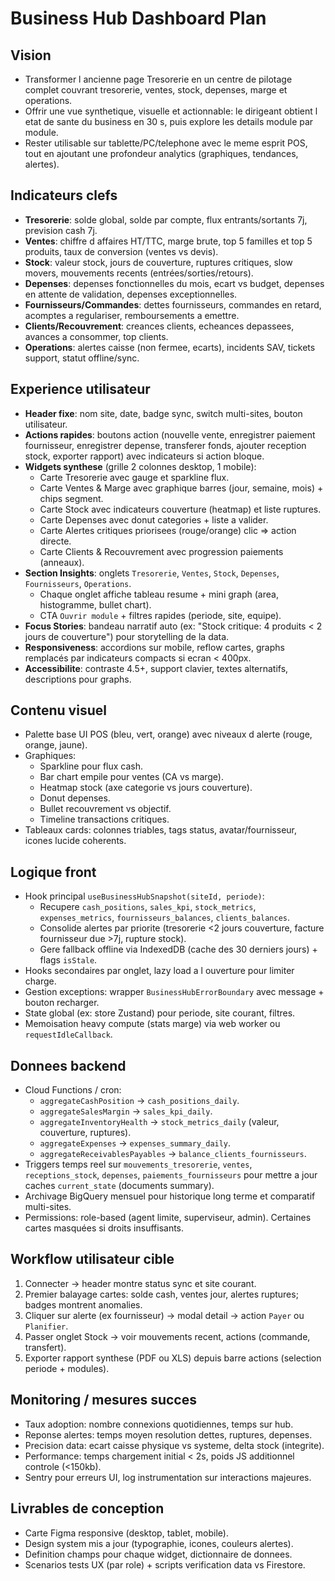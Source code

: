 # Business Hub Dashboard Plan

## Vision
- Transformer l ancienne page Tresorerie en un centre de pilotage complet couvrant tresorerie, ventes, stock, depenses, marge et operations.
- Offrir une vue synthetique, visuelle et actionnable: le dirigeant obtient l etat de sante du business en 30 s, puis explore les details module par module.
- Rester utilisable sur tablette/PC/telephone avec le meme esprit POS, tout en ajoutant une profondeur analytics (graphiques, tendances, alertes).

## Indicateurs clefs
- **Tresorerie**: solde global, solde par compte, flux entrants/sortants 7j, prevision cash 7j.
- **Ventes**: chiffre d affaires HT/TTC, marge brute, top 5 familles et top 5 produits, taux de conversion (ventes vs devis).
- **Stock**: valeur stock, jours de couverture, ruptures critiques, slow movers, mouvements recents (entrées/sorties/retours).
- **Depenses**: depenses fonctionnelles du mois, ecart vs budget, depenses en attente de validation, depenses exceptionnelles.
- **Fournisseurs/Commandes**: dettes fournisseurs, commandes en retard, acomptes a regulariser, remboursements a emettre.
- **Clients/Recouvrement**: creances clients, echeances depassees, avances a consommer, top clients.
- **Operations**: alertes caisse (non fermee, ecarts), incidents SAV, tickets support, statut offline/sync.

## Experience utilisateur
- **Header fixe**: nom site, date, badge sync, switch multi-sites, bouton utilisateur.
- **Actions rapides**: boutons action (nouvelle vente, enregistrer paiement fournisseur, enregistrer depense, transferer fonds, ajouter reception stock, exporter rapport) avec indicateurs si action bloque.
- **Widgets synthese** (grille 2 colonnes desktop, 1 mobile):
  - Carte Tresorerie avec gauge et sparkline flux.
  - Carte Ventes & Marge avec graphique barres (jour, semaine, mois) + chips segment.
  - Carte Stock avec indicateurs couverture (heatmap) et liste ruptures.
  - Carte Depenses avec donut categories + liste a valider.
  - Carte Alertes critiques priorisees (rouge/orange) clic => action directe.
  - Carte Clients & Recouvrement avec progression paiements (anneaux).
- **Section Insights**: onglets `Tresorerie`, `Ventes`, `Stock`, `Depenses`, `Fournisseurs`, `Operations`.
  - Chaque onglet affiche tableau resume + mini graph (area, histogramme, bullet chart).
  - CTA `Ouvrir module` + filtres rapides (periode, site, equipe).
- **Focus Stories**: bandeau narratif auto (ex: "Stock critique: 4 produits < 2 jours de couverture") pour storytelling de la data.
- **Responsiveness**: accordions sur mobile, reflow cartes, graphs remplacés par indicateurs compacts si ecran < 400px.
- **Accessibilite**: contraste 4.5+, support clavier, textes alternatifs, descriptions pour graphs.

## Contenu visuel
- Palette base UI POS (bleu, vert, orange) avec niveaux d alerte (rouge, orange, jaune).
- Graphiques:
  - Sparkline pour flux cash.
  - Bar chart empile pour ventes (CA vs marge).
  - Heatmap stock (axe categorie vs jours couverture).
  - Donut depenses.
  - Bullet recouvrement vs objectif.
  - Timeline transactions critiques.
- Tableaux cards: colonnes triables, tags status, avatar/fournisseur, icones lucide coherents.

## Logique front
- Hook principal `useBusinessHubSnapshot(siteId, periode)`:
  - Recupere `cash_positions`, `sales_kpi`, `stock_metrics`, `expenses_metrics`, `fournisseurs_balances`, `clients_balances`.
  - Consolide alertes par priorite (tresorerie <2 jours couverture, facture fournisseur due >7j, rupture stock).
  - Gere fallback offline via IndexedDB (cache des 30 derniers jours) + flags `isStale`.
- Hooks secondaires par onglet, lazy load a l ouverture pour limiter charge.
- Gestion exceptions: wrapper `BusinessHubErrorBoundary` avec message + bouton recharger.
- State global (ex: store Zustand) pour periode, site courant, filtres.
- Memoisation heavy compute (stats marge) via web worker ou `requestIdleCallback`.

## Donnees backend
- Cloud Functions / cron:
  - `aggregateCashPosition` -> `cash_positions_daily`.
  - `aggregateSalesMargin` -> `sales_kpi_daily`.
  - `aggregateInventoryHealth` -> `stock_metrics_daily` (valeur, couverture, ruptures).
  - `aggregateExpenses` -> `expenses_summary_daily`.
  - `aggregateReceivablesPayables` -> `balance_clients_fournisseurs`.
- Triggers temps reel sur `mouvements_tresorerie`, `ventes`, `receptions_stock`, `depenses`, `paiements_fournisseurs` pour mettre a jour caches `current_state` (documents summary).
- Archivage BigQuery mensuel pour historique long terme et comparatif multi-sites.
- Permissions: role-based (agent limite, superviseur, admin). Certaines cartes masquées si droits insuffisants.

## Workflow utilisateur cible
1. Connecter -> header montre status sync et site courant.
2. Premier balayage cartes: solde cash, ventes jour, alertes ruptures; badges montrent anomalies.
3. Cliquer sur alerte (ex fournisseur) -> modal detail -> action `Payer` ou `Planifier`.
4. Passer onglet Stock -> voir mouvements recent, actions (commande, transfert).
5. Exporter rapport synthese (PDF ou XLS) depuis barre actions (selection periode + modules).

## Monitoring / mesures succes
- Taux adoption: nombre connexions quotidiennes, temps sur hub.
- Reponse alertes: temps moyen resolution dettes, ruptures, depenses.
- Precision data: ecart caisse physique vs systeme, delta stock (integrite).
- Performance: temps chargement initial < 2s, poids JS additionnel controle (<150kb).
- Sentry pour erreurs UI, log instrumentation sur interactions majeures.

## Livrables de conception
- Carte Figma responsive (desktop, tablet, mobile).
- Design system mis a jour (typographie, icones, couleurs alertes).
- Definition champs pour chaque widget, dictionnaire de donnees.
- Scenarios tests UX (par role) + scripts verification data vs Firestore.

